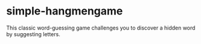 # simple-hangmengame
This classic word-guessing game challenges you to discover a hidden word by suggesting letters. 
